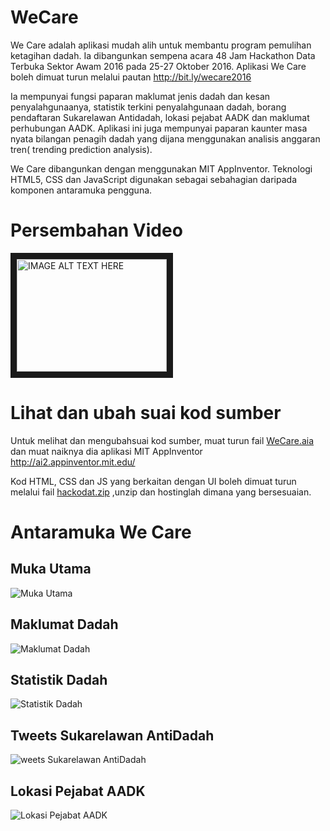 # WeCare
We Care adalah aplikasi mudah alih untuk membantu program pemulihan ketagihan dadah. Ia dibangunkan sempena acara 48 Jam Hackathon Data Terbuka Sektor Awam 2016 pada 25-27 Oktober 2016.  Aplikasi We Care boleh dimuat turun melalui pautan http://bit.ly/wecare2016

Ia mempunyai fungsi paparan maklumat jenis dadah dan kesan penyalahgunaanya, statistik terkini penyalahgunaan dadah, borang pendaftaran Sukarelawan Antidadah, lokasi pejabat AADK dan maklumat perhubungan AADK. Aplikasi ini juga mempunyai paparan kaunter masa nyata bilangan penagih dadah yang dijana menggunakan analisis anggaran tren( trending prediction analysis).

We Care dibangunkan dengan menggunakan MIT AppInventor. Teknologi HTML5, CSS dan JavaScript digunakan sebagai sebahagian daripada komponen antaramuka pengguna.

# Persembahan Video

<a href="http://www.youtube.com/watch?feature=player_embedded&v=irwvofXcjd4
" target="_blank"><img src="http://img.youtube.com/vi/irwvofXcjd4/0.jpg" 
alt="IMAGE ALT TEXT HERE" width="240" height="180" border="10" /></a>

# Lihat dan ubah suai kod sumber
Untuk melihat dan mengubahsuai kod sumber, muat turun fail [WeCare.aia](https://github.com/naimibrahim/wecare/raw/master/WeCare.aia)  dan muat naiknya dia aplikasi MIT AppInventor http://ai2.appinventor.mit.edu/

Kod HTML, CSS dan JS yang berkaitan dengan UI boleh dimuat turun melalui fail [hackodat.zip](https://github.com/naimibrahim/wecare/blob/master/hackodat.zip) ,unzip dan hostinglah dimana yang bersesuaian.

# Antaramuka We Care

## Muka Utama
![Muka Utama](https://github.com/naimibrahim/wecare/blob/master/screenshots/Screenshot_2016-10-27-07-38-14.png)

## Maklumat Dadah
![Maklumat Dadah](https://github.com/naimibrahim/wecare/blob/master/screenshots/Screenshot_2016-10-27-07-38-42.png)

## Statistik Dadah
![Statistik Dadah](https://github.com/naimibrahim/wecare/blob/master/screenshots/Screenshot_2016-10-27-07-39-01.png)

## Tweets Sukarelawan AntiDadah
![weets Sukarelawan AntiDadah](https://github.com/naimibrahim/wecare/blob/master/screenshots/Screenshot_2016-10-27-07-40-45.png)

## Lokasi Pejabat AADK
![Lokasi Pejabat AADK](https://github.com/naimibrahim/wecare/blob/master/screenshots/Screenshot_2016-10-27-07-40-23.png)




